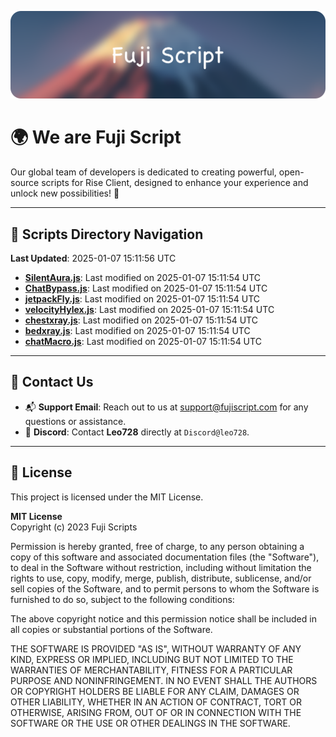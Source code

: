 ![Banner](.github/b.webp)

# 🌍 **We are Fuji Script**

Our global team of developers is dedicated to creating powerful, open-source scripts for Rise Client, designed to enhance your experience and unlock new possibilities! 🌟

---
<!-- SCRIPTS_NAVIGATION_START -->
## 📂 **Scripts Directory Navigation**

**Last Updated**: 2025-01-07 15:11:56 UTC

- **[SilentAura.js](scripts/SilentAura.js)**: Last modified on 2025-01-07 15:11:54 UTC
- **[ChatBypass.js](scripts/ChatBypass.js)**: Last modified on 2025-01-07 15:11:54 UTC
- **[jetpackFly.js](scripts/jetpackFly.js)**: Last modified on 2025-01-07 15:11:54 UTC
- **[velocityHylex.js](scripts/velocityHylex.js)**: Last modified on 2025-01-07 15:11:54 UTC
- **[chestxray.js](scripts/chestxray.js)**: Last modified on 2025-01-07 15:11:54 UTC
- **[bedxray.js](scripts/bedxray.js)**: Last modified on 2025-01-07 15:11:54 UTC
- **[chatMacro.js](scripts/chatMacro.js)**: Last modified on 2025-01-07 15:11:54 UTC

<!-- SCRIPTS_NAVIGATION_END -->

---

## 💬 **Contact Us**  
- 📬 **Support Email**: Reach out to us at [support@fujiscript.com](mailto:support@fujiscript.com) for any questions or assistance.  
- 💬 **Discord**: Contact **Leo728** directly at `Discord@leo728`.

---

## 📜 **License**

This project is licensed under the MIT License.  

**MIT License**  
Copyright (c) 2023 Fuji Scripts  

Permission is hereby granted, free of charge, to any person obtaining a copy of this software and associated documentation files (the "Software"), to deal in the Software without restriction, including without limitation the rights to use, copy, modify, merge, publish, distribute, sublicense, and/or sell copies of the Software, and to permit persons to whom the Software is furnished to do so, subject to the following conditions:  

The above copyright notice and this permission notice shall be included in all copies or substantial portions of the Software.  

THE SOFTWARE IS PROVIDED "AS IS", WITHOUT WARRANTY OF ANY KIND, EXPRESS OR IMPLIED, INCLUDING BUT NOT LIMITED TO THE WARRANTIES OF MERCHANTABILITY, FITNESS FOR A PARTICULAR PURPOSE AND NONINFRINGEMENT. IN NO EVENT SHALL THE AUTHORS OR COPYRIGHT HOLDERS BE LIABLE FOR ANY CLAIM, DAMAGES OR OTHER LIABILITY, WHETHER IN AN ACTION OF CONTRACT, TORT OR OTHERWISE, ARISING FROM, OUT OF OR IN CONNECTION WITH THE SOFTWARE OR THE USE OR OTHER DEALINGS IN THE SOFTWARE.  
